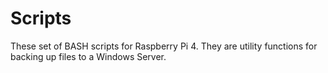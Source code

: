 # Scripts

These set of BASH scripts for Raspberry Pi 4.
They are utility functions for backing up files to a Windows Server.
